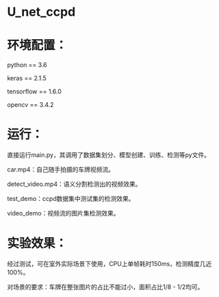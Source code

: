 # U_net_ccpd

# 环境配置：

python == 3.6

keras == 2.1.5

tensorflow == 1.6.0

opencv == 3.4.2

# 运行：

直接运行main.py，其调用了数据集划分、模型创建、训练、检测等py文件。

car.mp4：自己随手拍摄的车牌视频流。

detect_video.mp4：语义分割检测出的视频效果。

test_demo：ccpd数据集中测试集的检测效果。

video_demo：视频流的图片集检测效果。

# 实验效果：

经过测试，可在室外实际场景下使用，CPU上单帧耗时150ms，检测精度几近100%。

对场景的要求：车牌在整张图片的占比不能过小，面积占比1/8 - 1/2均可。
